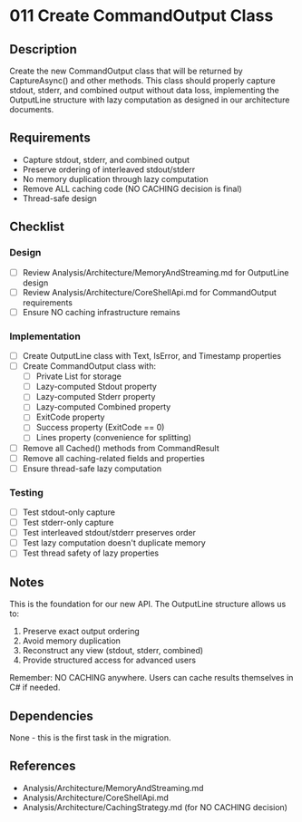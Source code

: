# 011 Create CommandOutput Class

## Description

Create the new CommandOutput class that will be returned by CaptureAsync() and other methods. This class should properly capture stdout, stderr, and combined output without data loss, implementing the OutputLine structure with lazy computation as designed in our architecture documents.

## Requirements

- Capture stdout, stderr, and combined output
- Preserve ordering of interleaved stdout/stderr
- No memory duplication through lazy computation
- Remove ALL caching code (NO CACHING decision is final)
- Thread-safe design

## Checklist

### Design
- [ ] Review Analysis/Architecture/MemoryAndStreaming.md for OutputLine design
- [ ] Review Analysis/Architecture/CoreShellApi.md for CommandOutput requirements
- [ ] Ensure NO caching infrastructure remains

### Implementation
- [ ] Create OutputLine class with Text, IsError, and Timestamp properties
- [ ] Create CommandOutput class with:
  - [ ] Private List<OutputLine> for storage
  - [ ] Lazy-computed Stdout property
  - [ ] Lazy-computed Stderr property  
  - [ ] Lazy-computed Combined property
  - [ ] ExitCode property
  - [ ] Success property (ExitCode == 0)
  - [ ] Lines property (convenience for splitting)
- [ ] Remove all Cached() methods from CommandResult
- [ ] Remove all caching-related fields and properties
- [ ] Ensure thread-safe lazy computation

### Testing
- [ ] Test stdout-only capture
- [ ] Test stderr-only capture
- [ ] Test interleaved stdout/stderr preserves order
- [ ] Test lazy computation doesn't duplicate memory
- [ ] Test thread safety of lazy properties

## Notes

This is the foundation for our new API. The OutputLine structure allows us to:
1. Preserve exact output ordering
2. Avoid memory duplication
3. Reconstruct any view (stdout, stderr, combined)
4. Provide structured access for advanced users

Remember: NO CACHING anywhere. Users can cache results themselves in C# if needed.

## Dependencies

None - this is the first task in the migration.

## References

- Analysis/Architecture/MemoryAndStreaming.md
- Analysis/Architecture/CoreShellApi.md
- Analysis/Architecture/CachingStrategy.md (for NO CACHING decision)